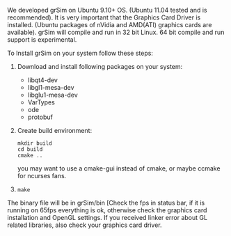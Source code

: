 We developed grSim on Ubuntu 9.10+ OS. (Ubuntu 11.04 tested and is recommended). It is very important that the Graphics Card Driver is installed. (Ubuntu packages of nVidia and AMD(ATI) graphics cards are available). grSim will compile and run in 32 bit Linux. 64 bit compile and run support is experimental.

To Install grSim on your system follow these steps:

1. Download and install following packages on your system:
   - libqt4-dev
   - libgl1-mesa-dev
   - libglu1-mesa-dev
   - VarTypes
   - ode
   - protobuf

2. Create build environment:
   ```
   mkdir build
   cd build
   cmake ..
   ```
   you may want to use a cmake-gui instead of cmake, or maybe ccmake for ncurses fans.

3. ``make``

The binary file will be in grSim/bin [Check the fps in status bar, if it is running on 65fps everything is ok, otherwise check the graphics card installation and OpenGL settings. If you received linker error about GL related libraries, also check your graphics card driver.

